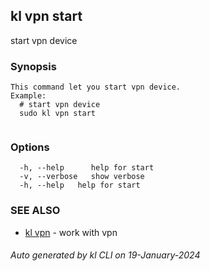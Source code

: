 ## kl vpn start

start vpn device

### Synopsis

```
This command let you start vpn device.
Example:
  # start vpn device
  sudo kl vpn start
	
```

### Options

```
  -h, --help      help for start
  -v, --verbose   show verbose
  -h, --help   help for start
```

### SEE ALSO

* [kl vpn](kl_vpn.md)  - work with vpn

###### Auto generated by kl CLI on 19-January-2024
